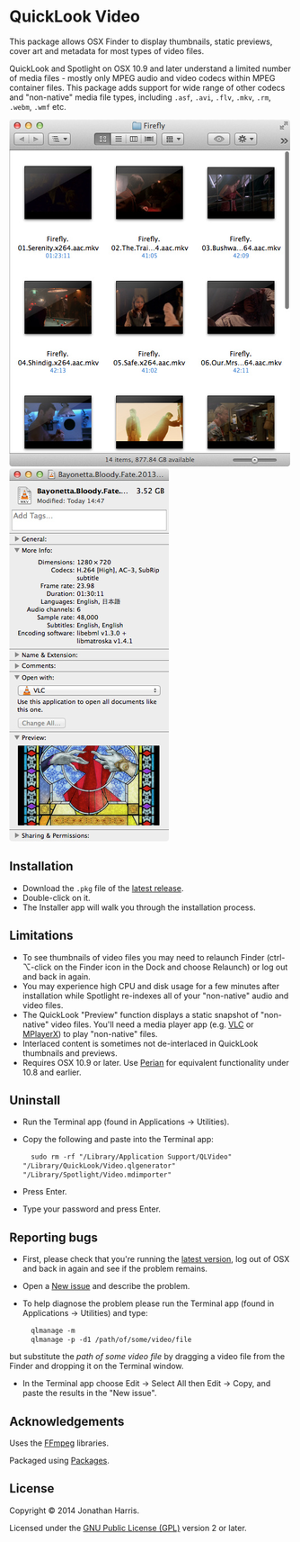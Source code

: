 QuickLook Video
===============

This package allows OSX Finder to display thumbnails, static previews, cover art and metadata for most types of video files.

QuickLook and Spotlight on OSX 10.9 and later understand a limited number of media files - mostly only MPEG audio and video codecs within MPEG container files. This package adds support for wide range of other codecs and "non-native" media file types, including `.asf`, `.avi`, `.flv`, `.mkv`, `.rm`, `.webm`, `.wmf` etc.

![Finder screenshot](img/finder.jpeg) ![Get Info](img/info.jpeg)

Installation
------------
* Download the `.pkg` file of the [latest release](https://github.com/Marginal/QLVideo/releases/latest).
* Double-click on it.
* The Installer app will walk you through the installation process.

Limitations
-----------
* To see thumbnails of video files you may need to relaunch Finder (ctrl-⌥-click on the Finder icon in the Dock and choose Relaunch) or log out and back in again.
* You may experience high CPU and disk usage for a few minutes after installation while Spotlight re-indexes all of your "non-native" audio and video files.
* The QuickLook "Preview" function displays a static snapshot of "non-native" video files. You'll need a media player app (e.g. [VLC](http://www.videolan.org/vlc/) or [MPlayerX](http://mplayerx.org/)) to play "non-native" files.
* Interlaced content is sometimes not de-interlaced in QuickLook thumbnails and previews.
* Requires OSX 10.9 or later. Use [Perian](http://github.com/MaddTheSane/perian) for equivalent functionality under 10.8 and earlier.

Uninstall
---------
* Run the Terminal app (found in Applications → Utilities).
* Copy the following and paste into the Terminal app:

        sudo rm -rf "/Library/Application Support/QLVideo" "/Library/QuickLook/Video.qlgenerator" "/Library/Spotlight/Video.mdimporter"
* Press Enter.
* Type your password and press Enter.

Reporting bugs
--------------
* First, please check that you're running the [latest version](https://github.com/Marginal/QLVideo/releases/latest), log out of OSX and back in again and see if the problem remains.
* Open a [New issue](https://github.com/Marginal/QLVideo/issues/new) and describe the problem.
* To help diagnose the problem please run the Terminal app (found in Applications → Utilities) and type:

        qlmanage -m
        qlmanage -p -d1 /path/of/some/video/file
but substitute the *path of some video file* by dragging a video file from the Finder and dropping it on the Terminal window.
* In the Terminal app choose Edit → Select All then Edit → Copy, and paste the results in the "New issue".

Acknowledgements
----------------
Uses the [FFmpeg](https://www.ffmpeg.org/about.html) libraries.

Packaged using [Packages](http://s.sudre.free.fr/Software/Packages/about.html).

License
-------
Copyright © 2014 Jonathan Harris.

Licensed under the [GNU Public License (GPL)](http://www.gnu.org/licenses/gpl-2.0.html) version 2 or later.

